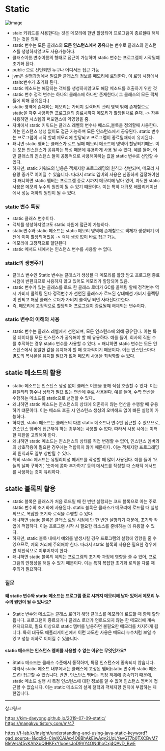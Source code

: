 # Static

![image](https://github.com/user-attachments/assets/ed8cb27c-9df3-432b-b9ea-a52e6f325c1c)

- staic 키워드를 사용한다는 것은 메모리에 한번 할당되어 프로그램이 종료될떄 해제되는 것을 의미
- static 변수는 모든 클래스의 **모든 인스턴스에서 공유**되는 변수로 클래스의 인스턴스를 생성하지않고도 사용가능하다.
- 클래스이름.변수이름의 형태로 접근이 가능하며 static 변수는 프로그램이 시작될떄 초기화 된다.
- public 으로 선언되면 누구나 어디서든 접근 가능
- jvm은 실행과정에서 필요한 클래스의 정보를 메모리에 로딩한다. 이 로딩 시점에서 staitc변수가 초기화 된다.
- static 메소드는 해당하는 객체를 생성하지않고도 해당 메소드를 호출하기 위한 것
- static 변수 정적 변수는 하나의 클래스에 하나만 존재한다.( 그 클래스의 모든 객체들에 의해 공유된다.)
- static 영역에 존재하는 메모리는 가비지 컬렉터의 관리 영역 밖에 존재함으로 static을 자주 사용하면 프로그램의 종료시까지 메모리가 할당된채로 존재. -> 자주 사용하면 시스템의 퍼포먼스에 악영향을 줌.
- 자바에서 static 키워드는 클래스 레벨의 변수나 메소드,블록을 정의할때 사용한다. 이는 인스턴스 생성 없이도 접근 가능하며 모든 인스턴스에서 공유된다. static 변수는 프로그램이 시작 할떄 메모리에 할당되고 프로그램이 종료될때까지 유지된다.
- 왜냐면 static 멤버는 클래스가 로드 될때 메모리 메소드에 영역이 할당되기때문. 이는 모든 인스턴스가 공유하는 특성 때문에 유용하게 사용 될 수 있다. 예를 들어, 어떤 클래스의 인스턴스 들이 공통적으로 사용해야하는 값을 static 변수로 선언할 수 있다. 
- 하지만, static 키워드의 남용은 객체지향 프로그래밍의 원칙과 상반되며, 메모리 사용량 증가로 이어질 수 있습니다. 따라서 static 멤버의 사용은 신중하게 결정해야한다.왜냐하면 static 멤버는 프로그램 종료 시까지 메모리에 남아 있어, 과도한 static 사용은 메모리 누수의 원인이 될 수 있기 때문이다. 이는 특히 대규모 애플리케이션에서 성능 저하의 원인이 될 수 있다.

### static 변수 특징
- static 클래스 변수이다.
- 객체를 생성하지않고도 static 자원에 접근이 가능하다.
- static변수와 static 메소드는 static 메모리 영역에 존재함으로 객체가 생성되기 이전에 이미 할당되어있음 -> 객체 생성 없이 바로 접근 가능.
- 메모리에 고정적으로 할단된다 
- static 메서드 내에서는 인스턴스 변수를 사용할 수 없다. 

### static의 생명주기
- 클래스 변수인 Static 변수는 클래스가 생성될 때 메모리를 할당 받고 프로그램 종료 시점에 반환되므로 사용하지 않고 있어도 메모리가 할당되어 있음.
- static 변수가 있는 클래스를 로드 한 클래스 로더가 GC를 콜렉팅 할때 정적변수 역시 가비지 콜렉팅 된다 정적변수가 선언된 클래스가 로드된 상태에선 가비지 콜렉팅이 안되고 해당 클래스 로더가 가비지 콜렉팅 되면 사라진다고한다.
- 즉, 메모리에 고정적으로 할당되어 프로그램이 종료될떄 해체되는 변수이다. 


### static 변수의 이해와 사용
- static 변수는 클래스 레벨에서 선언되며, 모든 인스턴스에 의해 공유된다. 이는 특정 데이터를 모든 인스턴스가 공유해야 할 때 유용하다. 예를 들어, 회사의 직원 수를 추적하는 경우 static 변수를 사용할 수 있다.
= 왜냐하면 static 변수는 모든 인스턴스에서 동일한 값을 유지해야 할 때 효과적이기 때문이다. 이는 인스턴스마다 별도의 복사본을 유지할 필요가 없어 메모리 사용을 최적화할 수 있다.

## static 메소드의 활용
- static 메소드는 인스턴스 생성 없이 클래스 이름을 통해 직접 호출할 수 있다. 이는 유틸리티 함수나 상태가 필요 없는 연산에 주로 사용된다. 예를 들어, 수학 연산을 수행하는 메소드를 static으로 선언할 수 있다..
- 왜냐하면 static 메소드는 인스턴스의 상태에 의존하지 않는 연산을 수행할 때 유용하기 떄문이다. 이는 메소드 호출 시 인스턴스 생성의 오버헤드 없이 빠른 실행이 가능하다.
- 하지만, static 메소드는 클래스의 다른 static 메소드나 변수만 접근할 수 있으므로, 인스턴스 멤버에 접근해야 하는 경우에는 사용할 수 없다. 따라서 사용 시에는 이러한 제한을 고려해야 한다.
- 왜냐하면 static 메소드는 인스턴스의 상태를 직접 변경할 수 없어, 인스턴스 멤버와의 상호작용이 필요한 경우에는 적합하지 않기 때문이다. 이는 객체지향 프로그래밍의 원칙과도 일부 상반될 수 있다.
- 특히 static 메서드는 유틸리티성 메서드를 작성할 때 많이 사용된다. 예를 들어 ‘오늘의 날짜 구하기’, ‘숫자에 콤마 추가하기’ 등의 메서드를 작성할 때 스태틱 메서드를 사용하는 것이 유리하다.


## static 블록의 활용
- static 블록은 클래스가 처음 로드될 때 한 번만 실행되는 코드 블록으로 이는 주로 static 변수의 초기화에 사용된다. static 블록은 클래스가 메모리에 로드될 때 실행되므로, 복잡한 초기화 로직을 수행할 수 있다.
- 왜냐하면 static 블록은 클래스 로딩 시점에 단 한 번만 실행되기 때문에, 초기화 작업에 적합하다. 이는 프로그램 시작 시 필요한 리소스를 준비하는 데 유용할 수 있다.
- 하지만, static 블록 내에서 예외를 발생시킬 경우 프로그램의 실행에 영향을 줄 수 있으므로, 예외 처리에 주의해야 한다. 따라서 static 블록의 사용은 필요한 경우에만 제한적으로 이루어져야 한다.
- 왜냐하면 static 블록의 예외는 프로그램의 초기화 과정에 영향을 줄 수 있어, 프로그램의 안정성을 해칠 수 있기 때문이다. 이는 특히 복잡한 초기화 로직을 다룰 때 주의가 필요하다.


### 질문
#### 왜 static 변수와 static 메소드는 프로그램 종료 시까지 메모리에 남아 있어서 메모리 누수의 원인이 될 수 있나요?
- Static 변수와 메소드는 클래스 로더가 해당 클래스를 메모리에 로드할 때 함께 할당됩니다. 프로그램이 종료되거나 클래스 로더가 언로드되지 않는 한 메모리에 계속 유지되므로, 필요 이상으로 static 멤버를 남용하면 불필요한 메모리를 차지하게 됩니다. 특히 대규모 애플리케이션에서 이런 과도한 사용은 메모리 누수처럼 보일 수 있고 성능 저하로 이어질 수 있습니다.

#### static 메소드는 인스턴스 멤버를 사용할 수 없는 이유는 무엇인가요?
- Static 메소드는 클래스 수준에서 동작하며, 특정 인스턴스에 종속되지 않습니다. 따라서 static 메소드 내부에서는 클래스에 고정된 멤버(static 변수와 static 메소드)만 접근할 수 있습니다. 반면, 인스턴스 멤버는 특정 객체에 종속되기 때문에, static 메소드 실행 시 특정 인스턴스에 대한 정보를 알 수 없어 인스턴스 멤버에 접근할 수 없습니다. 이는 static 메소드의 설계 철학과 객체지향 원칙에 부합하는 제한입니다.

---


참고링크 

https://kim-daeyong.github.io/2019-07-09-static/
https://mangkyu.tistory.com/m/47

https://f-lab.kr/insight/understanding-and-using-java-static-keyword?gad_source=1&gclid=CjwKCAiAp4O8BhAkEiwAqv2UqLYevGT7b0TXCBvM7BleVeU45yKAhXuQIHKFxYIuoesJoD9VY4ONdhoCxj4QAvD_BwE